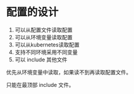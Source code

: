 # 配置的设计

1. 可以从配置文件读取配置
2. 可以从环境变量读取配置
3. 可以从kubernetes读取配置
4. 支持不同环境采用不同变量
5. 可以 include 其他文件

优先从环境变量中读取，如果读不到再读取配置文件。

只能在最顶部 include 文件。